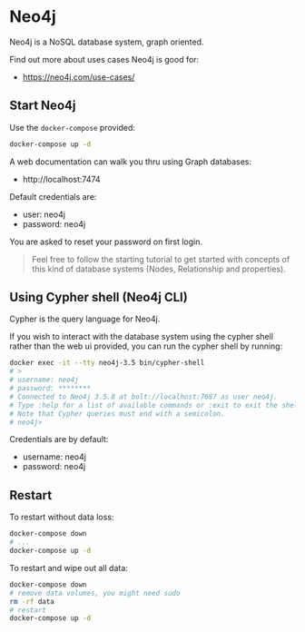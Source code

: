 # Neo4j

Neo4j is a NoSQL database system, graph oriented.

Find out more about uses cases Neo4j is good for:
- https://neo4j.com/use-cases/

## Start Neo4j

Use the `docker-compose` provided:

```bash
docker-compose up -d
```

A web documentation can walk you thru using Graph databases:
- http://localhost:7474

Default credentials are:
- user: neo4j
- password: neo4j

You are asked to reset your password on first login.

> Feel free to follow the starting tutorial to get started with concepts of this kind of 
> database systems (Nodes, Relationship and properties).

## Using Cypher shell (Neo4j CLI)

Cypher is the query language for Neo4j. 

If you wish to interact with the database system using the cypher shell
rather than the web ui provided, you can run the cypher shell by running:

```bash
docker exec -it --tty neo4j-3.5 bin/cypher-shell
# >
# username: neo4j
# password: ********
# Connected to Neo4j 3.5.8 at bolt://localhost:7687 as user neo4j.
# Type :help for a list of available commands or :exit to exit the shell.
# Note that Cypher queries must end with a semicolon.
# neo4j> 
```
Credentials are by default:
- username: neo4j
- password: neo4j

## Restart

To restart without data loss:
```bash
docker-compose down
# ...
docker-compose up -d
```

To restart and wipe out all data:
```bash
docker-compose down
# remove data volumes, you might need sudo
rm -rf data
# restart
docker-compose up -d
```
